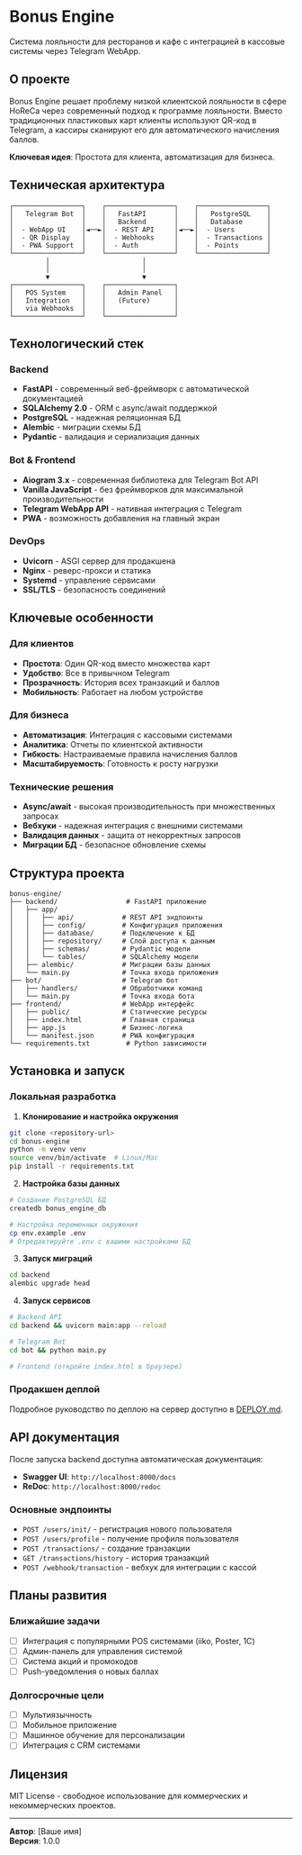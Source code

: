# Bonus Engine

Система лояльности для ресторанов и кафе с интеграцией в кассовые системы через Telegram WebApp.

## О проекте

Bonus Engine решает проблему низкой клиентской лояльности в сфере HoReCa через современный подход к программе лояльности. Вместо традиционных пластиковых карт клиенты используют QR-код в Telegram, а кассиры сканируют его для автоматического начисления баллов.

**Ключевая идея**: Простота для клиента, автоматизация для бизнеса.

## Техническая архитектура

```
┌─────────────────┐    ┌─────────────────┐    ┌─────────────────┐
│   Telegram Bot  │    │   FastAPI       │    │   PostgreSQL    │
│                 │    │   Backend       │    │   Database      │
│  - WebApp UI    │◄──►│  - REST API     │◄──►│  - Users        │
│  - QR Display   │    │  - Webhooks     │    │  - Transactions │
│  - PWA Support  │    │  - Auth         │    │  - Points       │
└─────────────────┘    └─────────────────┘    └─────────────────┘
         │                       │
         │                       │
         ▼                       ▼
┌─────────────────┐    ┌─────────────────┐
│   POS System    │    │   Admin Panel   │
│   Integration   │    │   (Future)      │
│   via Webhooks  │    │                 │
└─────────────────┘    └─────────────────┘
```

## Технологический стек

### Backend
- **FastAPI** - современный веб-фреймворк с автоматической документацией
- **SQLAlchemy 2.0** - ORM с async/await поддержкой
- **PostgreSQL** - надежная реляционная БД
- **Alembic** - миграции схемы БД
- **Pydantic** - валидация и сериализация данных

### Bot & Frontend
- **Aiogram 3.x** - современная библиотека для Telegram Bot API
- **Vanilla JavaScript** - без фреймворков для максимальной производительности
- **Telegram WebApp API** - нативная интеграция с Telegram
- **PWA** - возможность добавления на главный экран

### DevOps
- **Uvicorn** - ASGI сервер для продакшена
- **Nginx** - реверс-прокси и статика
- **Systemd** - управление сервисами
- **SSL/TLS** - безопасность соединений

## Ключевые особенности

### Для клиентов
- **Простота**: Один QR-код вместо множества карт
- **Удобство**: Все в привычном Telegram
- **Прозрачность**: История всех транзакций и баллов
- **Мобильность**: Работает на любом устройстве

### Для бизнеса
- **Автоматизация**: Интеграция с кассовыми системами
- **Аналитика**: Отчеты по клиентской активности
- **Гибкость**: Настраиваемые правила начисления баллов
- **Масштабируемость**: Готовность к росту нагрузки

### Технические решения
- **Async/await** - высокая производительность при множественных запросах
- **Вебхуки** - надежная интеграция с внешними системами
- **Валидация данных** - защита от некорректных запросов
- **Миграции БД** - безопасное обновление схемы

## Структура проекта

```
bonus-engine/
├── backend/                 # FastAPI приложение
│   ├── app/
│   │   ├── api/            # REST API эндпоинты
│   │   ├── config/         # Конфигурация приложения
│   │   ├── database/       # Подключение к БД
│   │   ├── repository/     # Слой доступа к данным
│   │   ├── schemas/        # Pydantic модели
│   │   └── tables/         # SQLAlchemy модели
│   ├── alembic/            # Миграции базы данных
│   └── main.py             # Точка входа приложения
├── bot/                    # Telegram бот
│   ├── handlers/           # Обработчики команд
│   └── main.py             # Точка входа бота
├── frontend/               # WebApp интерфейс
│   ├── public/             # Статические ресурсы
│   ├── index.html          # Главная страница
│   ├── app.js              # Бизнес-логика
│   └── manifest.json       # PWA конфигурация
└── requirements.txt         # Python зависимости
```

## Установка и запуск

### Локальная разработка

1. **Клонирование и настройка окружения**
```bash
git clone <repository-url>
cd bonus-engine
python -m venv venv
source venv/bin/activate  # Linux/Mac
pip install -r requirements.txt
```

2. **Настройка базы данных**
```bash
# Создание PostgreSQL БД
createdb bonus_engine_db

# Настройка переменных окружения
cp env.example .env
# Отредактируйте .env с вашими настройками БД
```

3. **Запуск миграций**
```bash
cd backend
alembic upgrade head
```

4. **Запуск сервисов**
```bash
# Backend API
cd backend && uvicorn main:app --reload

# Telegram Bot
cd bot && python main.py

# Frontend (откройте index.html в браузере)
```

### Продакшен деплой

Подробное руководство по деплою на сервер доступно в [DEPLOY.md](DEPLOY.md).

## API документация

После запуска backend доступна автоматическая документация:
- **Swagger UI**: `http://localhost:8000/docs`
- **ReDoc**: `http://localhost:8000/redoc`

### Основные эндпоинты

- `POST /users/init/` - регистрация нового пользователя
- `POST /users/profile` - получение профиля пользователя
- `POST /transactions/` - создание транзакции
- `GET /transactions/history` - история транзакций
- `POST /webhook/transaction` - вебхук для интеграции с кассой

## Планы развития

### Ближайшие задачи
- [ ] Интеграция с популярными POS системами (iiko, Poster, 1C)
- [ ] Админ-панель для управления системой
- [ ] Система акций и промокодов
- [ ] Push-уведомления о новых баллах

### Долгосрочные цели
- [ ] Мультиязычность
- [ ] Мобильное приложение
- [ ] Машинное обучение для персонализации
- [ ] Интеграция с CRM системами

## Лицензия

MIT License - свободное использование для коммерческих и некоммерческих проектов.

---

**Автор**: [Ваше имя]  
**Версия**: 1.0.0